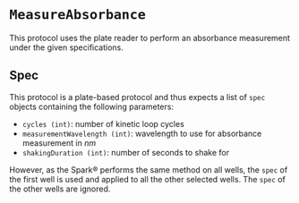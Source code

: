 # `MeasureAbsorbance`

This protocol uses the plate reader to perform an absorbance measurement under the given specifications.

## Spec

This protocol is a plate-based protocol and thus expects a list of `spec` objects containing the following parameters:

- `cycles (int)`: number of kinetic loop cycles
- `measurementWavelength (int)`: wavelength to use for absorbance measurement in _nm_
- `shakingDuration (int)`: number of seconds to shake for

However, as the Spark® performs the same method on all wells, the `spec` of the first well is used and applied to all the other selected wells. The `spec` of the other wells are ignored.
